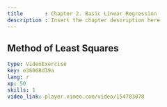 ```yaml
---
title       : Chapter 2. Basic Linear Regression
description : Insert the chapter description here
---
```

## Method of Least Squares

```yaml
type: VideoExercise
key: e36068d39a
lang: r
xp: 50
skills: 1
video_link: player.vimeo.com/video/154783078
```


